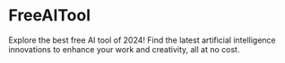 # FreeAITool
Explore the best free AI tool of 2024! Find the latest artificial intelligence innovations to enhance your work and creativity, all at no cost.

